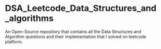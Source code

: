 # DSA_Leetcode_Data_Structures_and_algorithms
An Open-Source repository that contains all the Data Structures and Algorithm questions and their implementation that I solved on leetcode platform.
